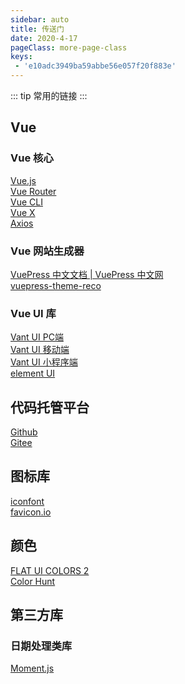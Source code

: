```yaml
---
sidebar: auto
title: 传送门
date: 2020-4-17
pageClass: more-page-class
keys:
 - 'e10adc3949ba59abbe56e057f20f883e'
---
```

::: tip 
常用的链接
:::
## Vue 
### Vue 核心
[Vue.js](https://vuejs.org)    
[Vue Router](https://router.vuejs.org)    
[Vue CLI](https://cli.vuejs.org)  
[Vue X](https://vuex.vuejs.org/ )  
[Axios](http://www.axios-js.com)    
### Vue 网站生成器
[VuePress 中文文档 | VuePress 中文网](https://www.vuepress.cn)  
[vuepress-theme-reco](https://vuepress-theme-reco.recoluan.com/)   
### Vue UI 库
[Vant UI PC端](https://youzan.github.io/vant/#/zh-CN/home)  
[Vant UI 移动端](https://youzan.github.io/vant/mobile.html#/zh-CN)   
[Vant UI 小程序端](https://youzan.github.io/vant-weapp/#/intro)  
[element UI](https://element.eleme.cn/#/zh-CN)  
## 代码托管平台
[Github](https://github.com/)  
[Gitee](https://gitee.com/)  
## 图标库
[iconfont](https://www.iconfont.cn/)  
[favicon.io](https://favicon.io/)  
## 颜色
[FLAT UI COLORS 2](https://flatuicolors.com/)  
[Color Hunt](https://colorhunt.co/)  

## 第三方库
### 日期处理类库
[Moment.js](http://momentjs.cn/)  





<style scoped>
	.more-page-class .page .theme-reco-content p a{
		 font-size:1.2rem;
	}
</style>
